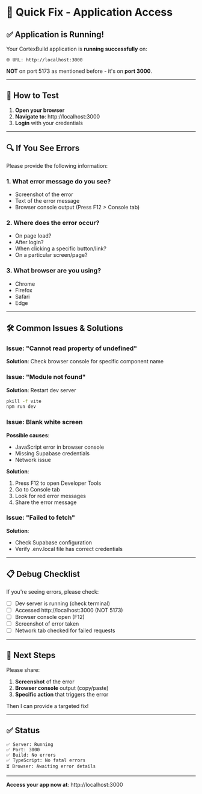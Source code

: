# 🔧 Quick Fix - Application Access

## ✅ Application is Running!

Your CortexBuild application is **running successfully** on:

```
🌐 URL: http://localhost:3000
```

**NOT** on port 5173 as mentioned before - it's on **port 3000**.

---

## 🧪 How to Test

1. **Open your browser**
2. **Navigate to**: http://localhost:3000
3. **Login** with your credentials

---

## 🔍 If You See Errors

Please provide the following information:

### 1. What error message do you see?
- Screenshot of the error
- Text of the error message
- Browser console output (Press F12 > Console tab)

### 2. Where does the error occur?
- On page load?
- After login?
- When clicking a specific button/link?
- On a particular screen/page?

### 3. What browser are you using?
- Chrome
- Firefox  
- Safari
- Edge

---

## 🛠️ Common Issues & Solutions

### Issue: "Cannot read property of undefined"
**Solution**: Check browser console for specific component name

### Issue: "Module not found"
**Solution**: Restart dev server
```bash
pkill -f vite
npm run dev
```

### Issue: Blank white screen
**Possible causes**:
- JavaScript error in browser console
- Missing Supabase credentials
- Network issue

**Solution**:
1. Press F12 to open Developer Tools
2. Go to Console tab
3. Look for red error messages
4. Share the error message

### Issue: "Failed to fetch"
**Solution**: 
- Check Supabase configuration
- Verify .env.local file has correct credentials

---

## 📋 Debug Checklist

If you're seeing errors, please check:

- [ ] Dev server is running (check terminal)
- [ ] Accessed http://localhost:3000 (NOT 5173)
- [ ] Browser console open (F12)
- [ ] Screenshot of error taken
- [ ] Network tab checked for failed requests

---

## 🎯 Next Steps

Please share:
1. **Screenshot** of the error
2. **Browser console** output (copy/paste)
3. **Specific action** that triggers the error

Then I can provide a targeted fix!

---

## ✅ Status

```
✅ Server: Running
✅ Port: 3000
✅ Build: No errors
✅ TypeScript: No fatal errors
⏳ Browser: Awaiting error details
```

---

**Access your app now at**: http://localhost:3000

